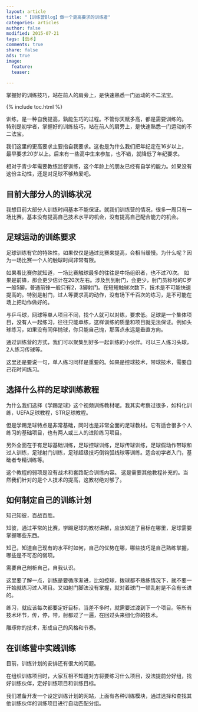 ```yaml
---
layout: article
title: "【训练营Blog】做一个更高要求的训练者"
categories: articles
author: false
modified: 2015-07-21
tags: [战术]
comments: true
share: false
ads: true
image: 
  feature: 
  teaser: 
    
---
```


掌握好的训练技巧，站在前人的肩旁上，是快速熟悉一门运动的不二法宝。

{% include toc.html %}

训练，是一种自我提高，孰能生巧的过程。不管你天赋多高，都是需要训练的。
特别是初学者，掌握好的训练技巧，站在前人的肩旁上，是快速熟悉一门运动的不二法宝。

我们这里的更高要求主要指自我要求。这也是为什么我们把年纪定在16岁以上，最早要求20岁以上。后来有一些高中生来参加，也不错，就降低了年纪要求。

相对于青少年需要教练监督训练，这个年龄上的朋友已经有自学的能力。如果没有这份主动性，还是对足球不够热爱吧。


## 目前大部分人的训练状况
我想目前大部分人训练时间基本不能保证。就我们训练营的情况，很多一周只有一场比赛。基本没有提高自己技术水平的机会，没有提高自己配合能力的机会。

## 足球运动的训练要求
足球训练有它的特殊性。如果仅仅是通过比赛来提高，会相当缓慢。为什么呢？因为一场比赛一个人的触球时间非常有限。

如果看比赛你就知道，一场比赛触球最多的往往是中场组织者，也不过70次。 如果是前锋，那会更少估计在20次左右。涉及到到射门，会更少，射门员称号的C罗一般5脚，普通前锋一般只有2，3脚射门。在短短触球次数下，技术是不可能快速提高的。特别是射门，过人等要求高的动作，没有场下千百次的练习，是不可能在场上把动作做好的。

与乒乓球，网球等单人项目不同，找个人就可以对练，要求低。足球是一个集体项目，没有人一起练习，往往只能单练，这样训练的质量和项目就无法保证。例如头球练习，如果没有同伴抛球，你只能自己抛，那落点永远是垂直方向。

通过训练营的方式，我们可以聚集到好多一起训练的小伙伴。可以三人练习头球，2人练习传球等。

这里还是要说一句，单人练习同样是重要的。如果是控球技术，带球技术，需要自己花时间练习。


## 选择什么样的足球训练教程
为什么我们选择《学踢足球》这个视频训练教材呢。我其实考察过很多，如科化训练，UEFA足球教程，STR足球教程。

但是学踢足球特点是非常基础，同时也是非常全面的足球教材。它有适合很多个人练习的基础项目，也有两人或三人的进阶练习项目。

另外全面在于有足球基础训练，足球控球训练，足球传球训练，足球假动作带球和过人训练，足球射门训练，足球超级技巧倒钩弧线球等训练。适合初学者入门，基础者专精训练等。 

这个教程的弱项是没有战术和套路配合训练内容。 这是需要其他教程补充的。当然我们针对的是个人技术的提高，这教材绝对够了。

## 如何制定自己的训练计划
知己知彼，百战百胜。 

知彼，通过平常的比赛，学踢足球的教材讲解，应该知道了目标在哪里，足球需要掌握哪些东西。

知己，知道自己现有的水平时如何，自己的优势在哪，哪些技巧是自己熟练掌握，哪些是不可忍的弱项。

需要自己剖析自己，自我认识。

这里要了解一点，训练是要循序渐进，比如控球，拨球都不熟练情况下，就不要一开始就练习过人项目。又如射门脚法没有掌握，就对着球门一顿乱射是不会有长进的。

练习，就应该每次都要定好目标，当差不多时，就需要过渡到下一个项目。等所有技术环节，传，停，带，射都过了一遍，在回过头来细化你的技术。

雕琢你的技术，形成自己的风格和节奏。

	
## 在训练营中实践训练
目前，训练计划的安排还有很大的问题。

在组织训练项目时，大家互相不知道对方将要练习什么项目，没法提前分好组，找好训练伙伴，定好训练项目和训练目标。

我们准备开发一个设定训练计划的网站，上面有各种训练模块，通过选择和查找其他训练伙伴的训练项目进行自动匹配分组。


